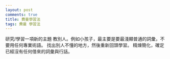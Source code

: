 ```yaml
---
layout: post
comments: true
title: 費曼學習法
tags: 費曼 學習法
---
```



研究/學習一項新的主題
教別人。例如小孩子，最主要是要最淺顯普通的詞彙，不要用任何專業術語。
找出別人不懂的地方，然後重新回頭學習。
精煉簡化，確定已經沒有任何借來的詞彙與行話。


